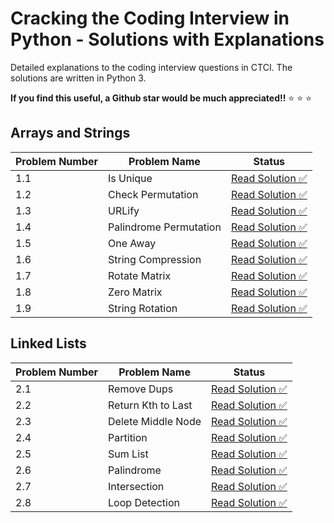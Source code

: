 # Cracking the Coding Interview in Python - Solutions with Explanations

Detailed explanations to the coding interview questions in CTCI. The solutions are written in Python 3.

**If you find this useful, a Github star would be much appreciated!!**  ⭐ ⭐ ⭐ 

## Arrays and Strings
|Problem Number | Problem Name | Status|
|--- | --- | --- |
| 1.1 | Is Unique | [Read Solution ✅](https://github.com/kshitijzutshi/ctci-python-solutions-mdx/blob/master/arrays-and-strings/is-unique.mdx) |
| 1.2 | Check Permutation | [Read Solution ✅](https://github.com/kshitijzutshi/ctci-python-solutions-mdx/blob/master/arrays-and-strings/check-permutation.mdx) |
1.3 | URLify | [Read Solution ✅](https://github.com/kshitijzutshi/ctci-python-solutions-mdx/blob/master/arrays-and-strings/urlify.mdx) |
1.4 | Palindrome Permutation |  [Read Solution ✅](https://github.com/kshitijzutshi/ctci-python-solutions-mdx/blob/master/arrays-and-strings/palindrome-permutation.mdx) |
1.5 | One Away | [Read Solution ✅](https://github.com/kshitijzutshi/ctci-python-solutions-mdx/blob/master/arrays-and-strings/one-away.mdx) |
1.6 | String Compression | [Read Solution ✅](https://github.com/kshitijzutshi/ctci-python-solutions-mdx/blob/master/arrays-and-strings/string-compression.mdx) |
1.7 | Rotate Matrix | [Read Solution ✅](https://github.com/kshitijzutshi/ctci-python-solutions-mdx/blob/master/arrays-and-strings/rotate-matrix.mdx) |
1.8 | Zero Matrix | [Read Solution ✅](https://github.com/kshitijzutshi/ctci-python-solutions-mdx/blob/master/arrays-and-strings/zero-matrix.mdx) |
1.9 | String Rotation | [Read Solution ✅](https://github.com/kshitijzutshi/ctci-python-solutions-mdx/blob/master/arrays-and-strings/string-rotation.mdx) |

## Linked Lists

| Problem Number | Problem Name | Status |
| --- | --- | --- |
| 2.1 | Remove Dups | [Read Solution ✅](https://github.com/kshitijzutshi/ctci-python-solutions-mdx/blob/master/linked-lists/remove-duplicates.mdx) |
| 2.2 | Return Kth to Last | [Read Solution ✅](https://github.com/kshitijzutshi/ctci-python-solutions-mdx/blob/master/linked-lists/return-kth-to-last.mdx) |
| 2.3 | Delete Middle Node | [Read Solution ✅](https://github.com/kshitijzutshi/ctci-python-solutions-mdx/blob/master/linked-lists/delete-middle-node.mdx) |
| 2.4 | Partition | [Read Solution ✅](https://github.com/kshitijzutshi/ctci-python-solutions-mdx/blob/master/linked-lists/partition.mdx) |
| 2.5 | Sum List | [Read Solution ✅](https://github.com/kshitijzutshi/ctci-python-solutions-mdx/blob/master/linked-lists/sum-list.mdx) |
| 2.6 | Palindrome | [Read Solution ✅](https://github.com/kshitijzutshi/ctci-python-solutions-mdx/blob/master/linked-lists/palindrome.mdx) |
| 2.7 | Intersection | [Read Solution ✅](https://github.com/kshitijzutshi/ctci-python-solutions-mdx/blob/master/linked-lists/intersection.mdx) |
| 2.8 | Loop Detection | [Read Solution ✅](https://github.com/kshitijzutshi/ctci-python-solutions-mdx/blob/master/linked-lists/loop-detection.mdx) |
